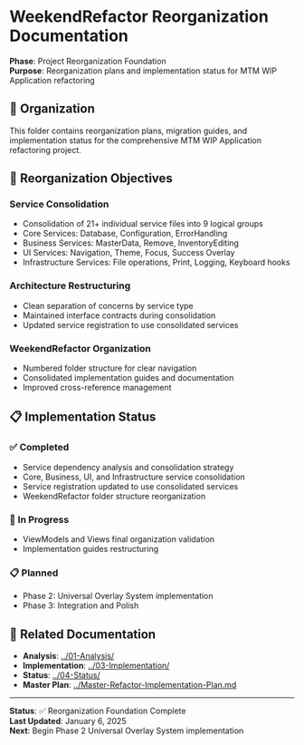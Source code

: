 # WeekendRefactor Reorganization Documentation

**Phase**: Project Reorganization Foundation  
**Purpose**: Reorganization plans and implementation status for MTM WIP Application refactoring  

## 📁 Organization

This folder contains reorganization plans, migration guides, and implementation status for the comprehensive MTM WIP Application refactoring project.

## 🎯 Reorganization Objectives

### Service Consolidation
- Consolidation of 21+ individual service files into 9 logical groups
- Core Services: Database, Configuration, ErrorHandling 
- Business Services: MasterData, Remove, InventoryEditing
- UI Services: Navigation, Theme, Focus, Success Overlay
- Infrastructure Services: File operations, Print, Logging, Keyboard hooks

### Architecture Restructuring
- Clean separation of concerns by service type
- Maintained interface contracts during consolidation
- Updated service registration to use consolidated services

### WeekendRefactor Organization  
- Numbered folder structure for clear navigation
- Consolidated implementation guides and documentation
- Improved cross-reference management

## 📋 Implementation Status

### ✅ Completed
- Service dependency analysis and consolidation strategy
- Core, Business, UI, and Infrastructure service consolidation
- Service registration updated to use consolidated services
- WeekendRefactor folder structure reorganization

### 🔄 In Progress  
- ViewModels and Views final organization validation
- Implementation guides restructuring

### 📋 Planned
- Phase 2: Universal Overlay System implementation
- Phase 3: Integration and Polish

## 🔗 Related Documentation

- **Analysis**: [../01-Analysis/](../01-Analysis/README.md)  
- **Implementation**: [../03-Implementation/](../03-Implementation/README.md)
- **Status**: [../04-Status/](../04-Status/README.md)
- **Master Plan**: [../Master-Refactor-Implementation-Plan.md](../Master-Refactor-Implementation-Plan.md)

---

**Status**: ✅ Reorganization Foundation Complete  
**Last Updated**: January 6, 2025  
**Next**: Begin Phase 2 Universal Overlay System implementation